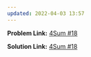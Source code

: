 ```yaml
---
updated: 2022-04-03 13:57
---
```

**Problem Link:** [4Sum #18](https://leetcode.com/problems/4sum/)

**Solution Link:** [4Sum #18](./Solution.java)